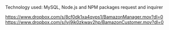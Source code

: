 Technology used: MySQL, Node.js and NPM packages request and inquirer

https://www.dropbox.com/s/8cf0dk1xa4qvps1/BamazonManager.mov?dl=0
https://www.dropbox.com/s/lvj9jk0zkwav2hp/BamazonCustomer.mov?dl=0
